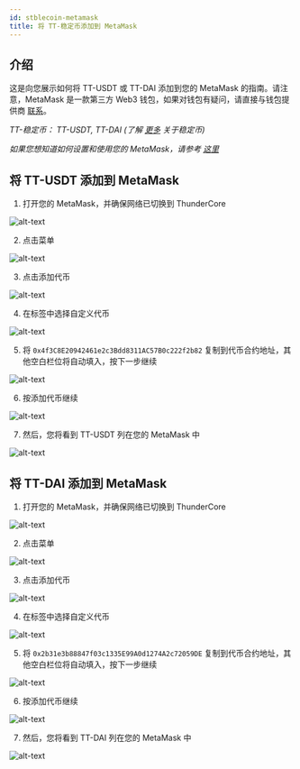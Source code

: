 ```yaml
---
id: stblecoin-metamask 
title: 将 TT-稳定币添加到 MetaMask 
---
```


## 介绍
这是向您展示如何将 TT-USDT 或 TT-DAI 添加到您的 MetaMask 的指南。请注意，MetaMask 是一款第三方 Web3 钱包，如果对钱包有疑问，请直接与钱包提供商 [联系](https://metamask.zendesk.com/hc/zh-cn)。

*TT-稳定币： TT-USDT, TT-DAI (了解 [更多](https://www.wikiwand.com/zh-cn/%E7%A8%B3%E5%AE%9A%E5%B8%81) 关于稳定币)*

*如果您想知道如何设置和使用您的 MetaMask，请参考 [这里](https://developers.thundercore.com/docs/get-wallet/#metamask)*

## 将 TT-USDT 添加到 MetaMask

1. 打开您的 MetaMask，并确保网络已切换到 ThunderCore 

![alt-text](assets/img/stablecoin-metamask/stablecoin-metamask-1.png)

2. 点击菜单

![alt-text](assets/img/stablecoin-metamask/stablecoin-metamask-2.png)

3. 点击添加代币

![alt-text](assets/img/stablecoin-metamask/stablecoin-metamask-3.png)

4. 在标签中选择自定义代币 

![alt-text](assets/img/stablecoin-metamask/stablecoin-metamask-4.png)

5. 将 `0x4f3C8E20942461e2c3Bdd8311AC57B0c222f2b82` 复制到代币合约地址，其他空白栏位将自动填入，按下一步继续

![alt-text](assets/img/stablecoin-metamask/stablecoin-metamask-5.png)

6. 按添加代币继续

![alt-text](assets/img/stablecoin-metamask/stablecoin-metamask-6.png)

7. 然后，您将看到 TT-USDT 列在您的 MetaMask 中

![alt-text](assets/img/stablecoin-metamask/stablecoin-metamask-7.png)

## 将 TT-DAI 添加到 MetaMask

1. 打开您的 MetaMask，并确保网络已切换到 ThunderCore

![alt-text](assets/img/stablecoin-metamask/stablecoin-metamask-8.png)

2. 点击菜单

![alt-text](assets/img/stablecoin-metamask/stablecoin-metamask-9.png)

3. 点击添加代币

![alt-text](assets/img/stablecoin-metamask/stablecoin-metamask-10.png)

4. 在标签中选择自定义代币

![alt-text](assets/img/stablecoin-metamask/stablecoin-metamask-11.png)

5. 将 `0x2b31e3b88847f03c1335E99A0d1274A2c72059DE` 复制到代币合约地址，其他空白栏位将自动填入，按下一步继续

![alt-text](assets/img/stablecoin-metamask/stablecoin-metamask-12.png)

6. 按添加代币继续

![alt-text](assets/img/stablecoin-metamask/stablecoin-metamask-13.png)

7. 然后，您将看到 TT-DAI 列在您的 MetaMask 中

![alt-text](assets/img/stablecoin-metamask/stablecoin-metamask-14.png)
